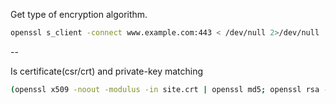 Get type of encryption algorithm.
```sh
openssl s_client -connect www.example.com:443 < /dev/null 2>/dev/null | openssl x509 -text -in /dev/stdin | grep "Signature Algorithm"
```
--

Is certificate(csr/crt) and private-key matching

```sh
(openssl x509 -noout -modulus -in site.crt | openssl md5; openssl rsa -noout -modulus -in site.key | openssl md5) | uniq
```
